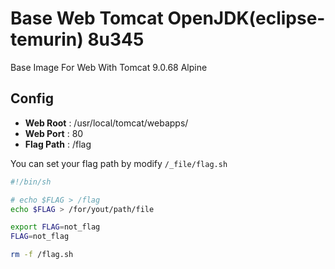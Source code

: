 # Base Web Tomcat OpenJDK(eclipse-temurin) 8u345

Base Image For Web With Tomcat 9.0.68 Alpine

## Config

- **Web Root**  : /usr/local/tomcat/webapps/
- **Web Port**  : 80
- **Flag Path** : /flag

You can set your flag path by modify `/_file/flag.sh`

```bash
#!/bin/sh

# echo $FLAG > /flag
echo $FLAG > /for/yout/path/file

export FLAG=not_flag
FLAG=not_flag

rm -f /flag.sh
```